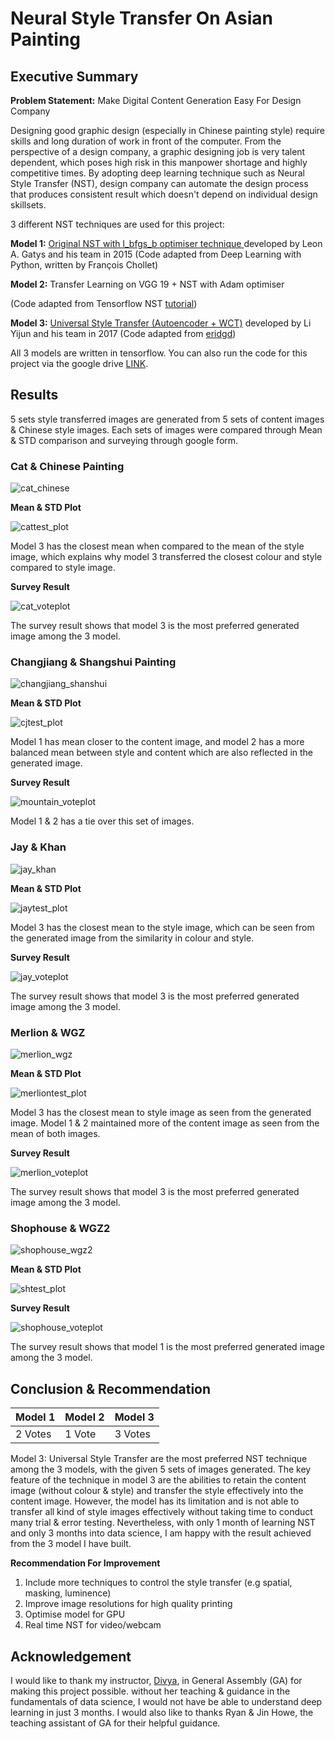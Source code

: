 # Neural Style Transfer On Asian Painting

## Executive Summary

**Problem Statement:** Make Digital Content Generation Easy For Design Company

Designing good graphic design (especially in Chinese painting style) require skills and long duration of work in front of the computer. From the perspective of a design company, a graphic designing job is very talent dependent, which poses high risk in this manpower shortage and highly competitive times. By adopting deep learning technique such as Neural Style Transfer (NST), design company can automate the design process that produces consistent result which doesn't depend on individual design skillsets. 

3 different NST techniques are used for this project:

**Model 1:**   [Original NST with l_bfgs_b optimiser technique ](https://arxiv.org/abs/1508.06576) developed by Leon A. Gatys and his team in 2015  (Code adapted from Deep Learning with Python, written by François Chollet)

**Model 2:** Transfer Learning on VGG 19 + NST with Adam optimiser

(Code adapted from Tensorflow NST [tutorial](https://www.tensorflow.org/tutorials/generative/style_transfer))

**Model 3:**  [ Universal Style Transfer (Autoencoder + WCT)](https://arxiv.org/pdf/1705.08086.pdf)  developed by Li Yijun and his team in 2017 (Code adapted from [eridgd](https://github.com/eridgd/WCT-TF))

All 3 models are written in tensorflow. You can also run the code for this project via the google drive [LINK](https://drive.google.com/drive/folders/1zJmdOLw0uqpz7UkP1ZnJ35ORZD7Pbbyb?usp=sharing).

## Results

5 sets style transferred images are generated from 5 sets of content images & Chinese style images. Each sets of images were compared through Mean & STD comparison and surveying through google form.

### Cat & Chinese Painting

![cat_chinese](./img/readme_img/cat_chinese.png)

**Mean & STD Plot**

![cattest_plot](./img/Plot/cattest_plot.png)

Model 3 has the closest mean when compared to the mean of the style image, which explains why model 3 transferred the closest colour and style compared to style image.

**Survey Result**

![cat_voteplot](./img/Plot/cat_voteplot.png)

The survey result shows that model 3 is the most preferred generated image among the 3 model.

### Changjiang & Shangshui Painting

![changjiang_shanshui](./img/readme_img/changjiang_shanshui.png)

**Mean & STD Plot**

![cjtest_plot](./img/Plot/cjtest_plot.png)

Model 1 has mean closer to the content image, and model 2 has a more balanced mean between style and content which are also reflected in the generated image. 

**Survey Result**

![mountain_voteplot](./img/Plot/mountain_voteplot.png)

Model 1 & 2 has a tie over this set of images.

### Jay & Khan

![jay_khan](./img/readme_img/jay_khan.png)

**Mean & STD Plot**

![jaytest_plot](./img/Plot/jaytest_plot.png)

Model 3 has the closest mean to the style image, which can be seen from the generated image from the similarity in colour and style.

**Survey Result**

![jay_voteplot](./img/Plot/jay_voteplot.png)

The survey result shows that model 3 is the most preferred generated image among the 3 model.

### Merlion & WGZ

![merlion_wgz](./img/readme_img/merlion_wgz.png)

**Mean & STD Plot**

![merliontest_plot](./img/Plot/merliontest_plot.png)

Model 3 has the closest mean to style image as seen from the generated image. Model 1 & 2 maintained more of the content image as seen from the mean of both images. 

**Survey Result**

![merlion_voteplot](./img/Plot/merlion_voteplot.png)

The survey result shows that model 3 is the most preferred generated image among the 3 model.

### Shophouse & WGZ2

![shophouse_wgz2](./img/readme_img/shophouse_wgz2.png)

**Mean & STD Plot**

![shtest_plot](./img/Plot/shtest_plot.png)

**Survey Result**

![shophouse_voteplot](./img/Plot/shophouse_voteplot.png)

The survey result shows that model 1 is the most preferred generated image among the 3 model.

## Conclusion & Recommendation

| Model 1 | Model 2 | Model 3 |
| ------- | ------- | ------- |
| 2 Votes | 1 Vote  | 3 Votes |

Model 3: Universal Style Transfer are the most preferred NST technique among the 3 models, with the given 5 sets of images generated. The key feature of the technique in model 3 are the abilities to retain the content image (without colour & style) and transfer the style effectively into the content image. However, the model has its limitation and is not able to transfer all kind of style images effectively without taking time to conduct many trial & error testing. Nevertheless, with only 1 month of learning NST and only 3 months into data science, I am happy with the result achieved from the 3 model I have built. 

**Recommendation For Improvement**

1. Include more techniques to control the style transfer (e.g spatial, masking, luminence)
2. Improve image resolutions for high quality printing
3. Optimise model for GPU
4. Real time NST for video/webcam 

## Acknowledgement

I would like to thank my instructor, [Divya](https://www.linkedin.com/in/venkatramandivya/), in General Assembly (GA) for making this project possible. without her teaching & guidance in the fundamentals of data science, I would not have be able to understand deep learning in just 3 months. I would also like to thanks Ryan & Jin Howe, the teaching assistant of GA for their helpful guidance. 